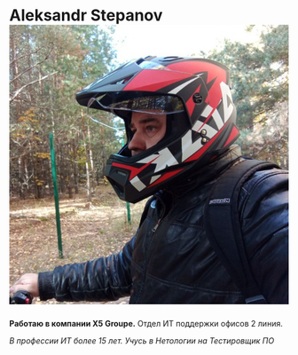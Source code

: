 # Aleksandr Stepanov ![Фото AleksST](aleksst.jpg)

**Работаю в компании X5 Groupe.** Отдел ИТ поддержки офисов 2 линия.

_В профессии ИТ более 15 лет. Учусь в Нетологии на Тестировщик ПО_
